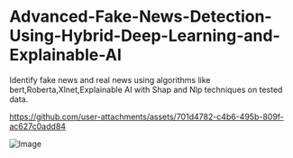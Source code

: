 # Advanced-Fake-News-Detection-Using-Hybrid-Deep-Learning-and-Explainable-AI
Identify fake news and real news using algorithms like bert,Roberta,Xlnet,Explainable AI with Shap and Nlp techniques on tested data.



https://github.com/user-attachments/assets/701d4782-c4b6-495b-809f-ac627c0add84

![Image](https://github.com/user-attachments/assets/e167ab44-b976-4e37-8983-c6a2451b7785)
